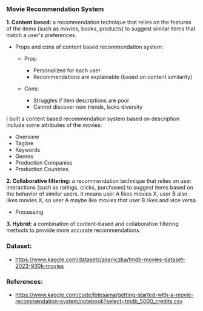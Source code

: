 ### Movie Recommendation System
**1. Content based:** a recommendation technique that relies on the features of the items (such as movies, books, products) to suggest similar items that match a user's preferences.

- Props and cons of content based recommendation system:
  - Pros:
    - Personalized for each user
    - Recommendations are explainable (based on content similarity)

  - Cons:
    - Struggles if item descriptions are poor
    - Cannot discover new trends, lacks diversity


I built a content based recommendation system based on description include some attributes of the movies:
- Overview
- Tagline
- Keywords
- Genres
- Production Companies
- Production Countries


**2. Collaborative filtering:** a recommendation technique that relies on user interactions (such as ratings, clicks, purchases) to suggest items based on the behavior of similar users.
It means user A likes movies X, user B also likes movies X, so user A maybe like movies that user B likes and vice versa.
- Processing


**3. Hybrid:** a combination of content-based and collaborative filtering methods to provide more accurate recommendations.


### Dataset:
- https://www.kaggle.com/datasets/asaniczka/tmdb-movies-dataset-2023-930k-movies


### References:
- https://www.kaggle.com/code/ibtesama/getting-started-with-a-movie-recommendation-system/notebook?select=tmdb_5000_credits.csv

